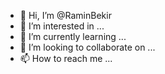 - 👋 Hi, I’m @RaminBekir
- 👀 I’m interested in ...
- 🌱 I’m currently learning ...
- 💞️ I’m looking to collaborate on ...
- 📫 How to reach me ...

<!---
RaminBekir/RaminBekir is a ✨ special ✨ repository because its `README.md` (this file) appears on your GitHub profile.
You can click the Preview link to take a look at your changes.
--->
